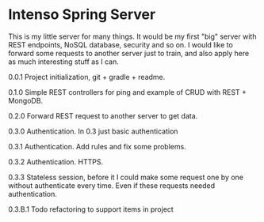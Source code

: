 # Intenso Spring Server

This is my little server for many things. It would be my first "big" server
with REST endpoints, NoSQL database, security and so on. I would like to forward some requests to 
another server just to train, and also apply here as much interesting stuff as I can.

0.0.1 Project initialization, git + gradle + readme. 

0.1.0 Simple REST controllers for ping and example of CRUD with REST + MongoDB.

0.2.0 Forward REST request to another server to get data.

0.3.0 Authentication. In 0.3 just basic authentication

0.3.1 Authentication. Add rules and fix some problems.

0.3.2 Authentication. HTTPS.

0.3.3 Stateless session, before it I could make some request one by one without authenticate every time. 
Even if these requests needed authentication.

0.3.B.1 Todo refactoring to support items in project